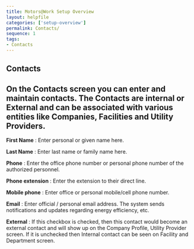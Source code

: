```yaml
---
title: Motors@Work Setup Overview
layout: helpfile
categories: ['setup-overview']
permalink: Contacts/
sequence: 1
tags:
- Contacts
---
```


## **Contacts**

## On the Contacts screen you can enter and maintain contacts. The Contacts are internal or External and can be associated with various entities like Companies, Facilities and Utility Providers.

**First Name** :  Enter personal or given name here.

**Last Name** : Enter last name or family name here.

**Phone** :  Enter the office phone number or personal phone number of the authorized personnel.

**Phone extension** : Enter the extension to their direct line.

**Mobile phone** : Enter office or personal mobile/cell phone number.

**Email** : Enter official / personal email address. The system sends notifications and updates regarding energy efficiency, etc.

**External** :  If this checkbox is checked, then this contact would become an external contact and will show up on the Company Profile, Utility Provider screen.  If it is unchecked then Internal contact can be seen on Facility and Department screen.

